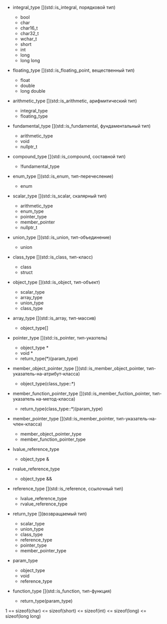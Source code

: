 - integral_type [](std::is_integral, порядковой тип)
	- bool
	- char
	- char16_t
	- char32_t
	- wchar_t
	- short
	- int
	- long
	- long long

- floating_type [](std::is_floating_point, вещественный тип)
	- float
	- double
	- long double

- arithmetic_type [](std::is_arithmetic, арифмитический тип)
	- integral_type
	- floating_type

- fundamental_type [](std::is_fundamental, фундаментальный тип)
	- arithmetic_type
	- void
	- nullptr_t

- compound_type [](std::is_compound, составной тип)
	- !fundamental_type

- enum_type [](std::is_enum, тип-перечесление)
	- enum

- scalar_type [](std::is_scalar, скалярный тип)
	- arithmetic_type
	- enum_type
	- pointer_type
	- member_pointer
	- nullptr_t

- union_type [](std::is_union, тип-объединение)
	- union
	
- class_type [](std::is_class, тип-класс)
	- class
	- struct

- object_type [](std::is_object, тип-объект)
	- scalar_type
	- array_type
	- union_type
	- class_type

- array_type [](std::is_array, тип-массив)
	- object_type[]

- pointer_type [](std::is_pointer, тип-указтель)
	- object_type *
	- void *
	- return_type(*)(param_type)

- member_object_pointer_type [](std::is_member_object_pointer, тип-указатель-на-атрибут-класса)
	- object_type(class_type::*)
	
- member_function_pointer_type [](std::is_member_fuction_pointer, тип-указатель на-метод-класса)
	- return_type(class_type::*)(param_type)

- member_pointer_type [](std::is_member_pointer, тип-указатель-на-член-класса)
	- member_object_pointer_type
	- member_function_pointer_type

- lvalue_reference_type [](std::is_lvalue_reference)
	- object_type &

- rvalue_reference_type [](std::is_rvalue_reference)
	- object_type &&

- reference_type [](std::is_reference, ссылочный тип)
	- lvalue_reference_type
	- rvalue_reference_type

- return_type [](возвращаемый тип)
	- scalar_type
	- union_type
	- class_type
	- reference_type
	- pointer_type
	- member_pointer_type

- param_type [](тип-параметр)
	- object_type
	- void
	- reference_type
	
- function_type [](std::is_function, тип-функция)
	- return_type(param_type)

1 == sizeof(char) <= sizeof(short) <= sizeof(int) <= sizeof(long) <= sizeof(long long)
